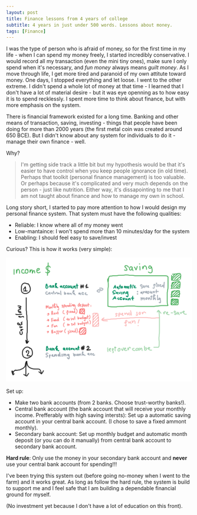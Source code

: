 ```yaml
---
layout: post
title: Finance lessons from 4 years of college 
subtitle: 4 years in just under 500 words. Lessons about money.
tags: [Finance]
---
```


I was the type of person who is afraid of money, so for the first time in my life - when I can spend my money freely, I started incredibly conservative. I would record all my transaction (even the mini tiny ones), make sure I only spend when it's necessary, and *fun money* always means *guilt money*. As I move through life, I get more tired and paranoid of my own attitute toward money. One days, I stopped everything and let loose. I went to the other extreme. I didn't spend a whole lot of money at that time - I learned that I don't have a lot of material desire - but it was eye openning as to how easy it is to spend recklessly. I spent more time to think about finance, but with more emphasis on the system. 

There is financial framework existed for a long time. Banking and other means of transaction, saving, investing - things that people have been doing for more than 2000 years (the first metal coin was created around 650 BCE). But I didn't know about any system for individuals to do it - manage their own finance - well. 

Why?

> I'm getting side track a little bit but my hypothesis would be that it's easier to have control when you keep people ignorance (in old time). Perhaps that toolkit (personal finance management) is too valuable. Or perhaps because it's complicated and very much depends on the person - just like nutrition. Either way, it's dissapointing to me that I am not taught about finance and how to manage my own in school.

Long story short, I started to pay more attention to how I would design my personal finance system. That system must have the following qualities:
- Reliable: I know where all of my money went
- Low-mantaince: I won't spend more than 10 minutes/day for the system
- Enabling: I should feel easy to save/invest 

Curious? This is how it works (very simple):
<!-- ![Simple finance framework](../assets/fin_model.svg) -->
<img src="../assets/fin_model.svg" alt="Simple finance framework"/>


Set up:
- Make two bank accounts (from 2 banks. Choose trust-worthy banks!).
- Central bank account (the bank account that will receive your monthly income. Prefferably with high saving intersts): Set up a automatic saving account in your central bank account. (I chose to save a fixed ammont monthly).
- Secondary bank account: Set up monthly budget and automatic month deposit (or you can do it manually) from central bank account to secondary bank account.

**Hard rule**: Only use the money in your secondary bank account and **never** use your central bank account for spending!!!

I've been trying this system out (before going no-money when I went to the farm) and it works great. As long as follow the hard rule, the system is build to support me and I feel safe that I am building a dependable financial ground for myself. 

(No investment yet because I don't have a lot of education on this front).

